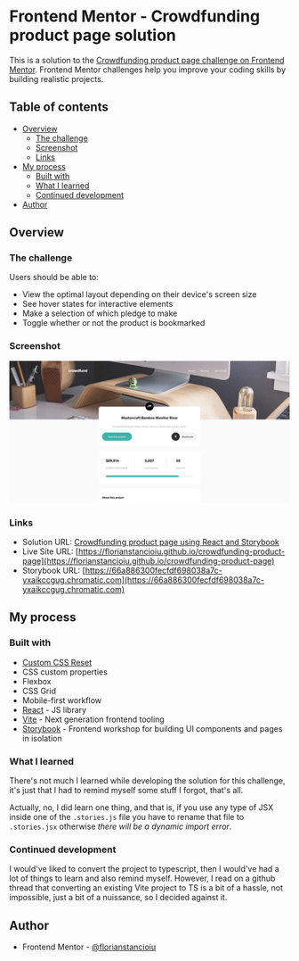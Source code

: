 # Frontend Mentor - Crowdfunding product page solution

This is a solution to the [Crowdfunding product page challenge on Frontend Mentor](https://www.frontendmentor.io/challenges/crowdfunding-product-page-7uvcZe7ZR). Frontend Mentor challenges help you improve your coding skills by building realistic projects.

## Table of contents

- [Overview](#overview)
  - [The challenge](#the-challenge)
  - [Screenshot](#screenshot)
  - [Links](#links)
- [My process](#my-process)
  - [Built with](#built-with)
  - [What I learned](#what-i-learned)
  - [Continued development](#continued-development)
- [Author](#author)

## Overview

### The challenge

Users should be able to:

- View the optimal layout depending on their device's screen size
- See hover states for interactive elements
- Make a selection of which pledge to make
- Toggle whether or not the product is bookmarked

### Screenshot

![](./public/images/page-screenshot.png)

### Links

- Solution URL: [Crowdfunding product page using React and Storybook](https://www.frontendmentor.io/solutions/crowdfunding-product-page-using-react-and-storybook-W_P2tabJj9)
- Live Site URL: [https://florianstancioiu.github.io/crowdfunding-product-page](https://florianstancioiu.github.io/crowdfunding-product-page)
- Storybook URL: [https://66a886300fecfdf698038a7c-yxaikccgug.chromatic.com](https://66a886300fecfdf698038a7c-yxaikccgug.chromatic.com)

## My process

### Built with

- [Custom CSS Reset](https://www.joshwcomeau.com/css/custom-css-reset/)
- CSS custom properties
- Flexbox
- CSS Grid
- Mobile-first workflow
- [React](https://reactjs.org/) - JS library
- [Vite](https://vitejs.dev/) - Next generation frontend tooling
- [Storybook](https://storybook.js.org/) - Frontend workshop for building UI components and pages in isolation

### What I learned

There's not much I learned while developing the solution for this challenge, it's just that I had to remind myself some stuff I forgot, that's all.

Actually, no, I did learn one thing, and that is, if you use any type of JSX inside one of the `.stories.js` file you have to rename that file to `.stories.jsx` otherwise _there will be a dynamic import error_.

### Continued development

I would've liked to convert the project to typescript, then I would've had a lot of things to learn and also remind myself. However, I read on a github thread that converting an existing Vite project to TS is a bit of a hassle, not impossible, just a bit of a nuissance, so I decided against it.

## Author

- Frontend Mentor - [@florianstancioiu](https://www.frontendmentor.io/profile/florianstancioiu)
